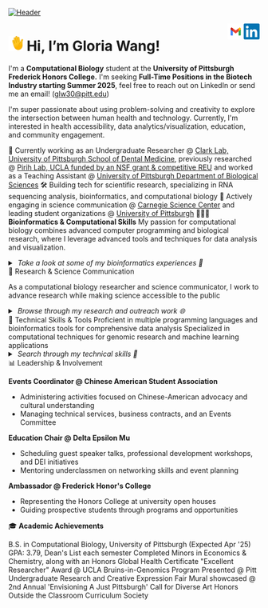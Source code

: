 [![Header](header.gif "Header")]([https://github.com/gloriaawang/gloriaawang.github.io])

</a>
<a href="https://www.linkedin.com/in/gloria-huawei-wang/">
  <img align="right" alt="Gloria's LinkedIn" width="32px" src="linkedin.png" />
</a>
<a href="mailto: glw30@pitt.edu">
  <img align="right" alt="Gloria's Email" width="32px" src="email.png" />
</a>

<img src="/wave.gif" height="30px"> Hi, I’m Gloria Wang!
===============	
  
I'm a **Computational Biology** student at the **University of Pittsburgh Frederick Honors College.** I'm seeking **Full-Time Positions in the Biotech Industry starting Summer 2025**, feel free to reach out on LinkedIn or send me an email! (glw30@pitt.edu)

I'm super passionate about using problem-solving and creativity to explore the intersection between human health and technology. Currently, I'm interested in health accessibility, data analytics/visualization, education, and community engagement.

👔 Currently working as an Undergraduate Researcher @ <ins>Clark Lab, University of Pittsburgh School of Dental Medicine</ins>, previously researched @ <ins>Pirih Lab, UCLA funded by an NSF grant & competitive REU</ins> and worked as a Teaching Assistant @ <ins>University of Pittsburgh Department of Biological Sciences</ins>
🛠 Building tech for scientific research, specializing in RNA sequencing analysis, bioinformatics, and computational biology
🎨 Actively engaging in science communication @ <ins>Carnegie Science Center</ins> and leading student organizations @ <ins>University of Pittsburgh</ins>
🧑🏻‍💻 **Bioinformatics & Computational Skills**
My passion for computational biology combines advanced computer programming and biological research, where I leverage advanced tools and techniques for data analysis and visualization.
<details> <summary><i> &nbsp;Take a look at some of my bioinformatics experiences 👀</i> </summary> <br />

</details>
🧱 Research & Science Communication

As a computational biology researcher and science communicator, I work to advance research while making science accessible to the public

<details>
  <summary> <i> &nbsp;Browse through my research and outreach work 🌐 </i> </summary>
  <br />
Research Projects

Science Communication


</details>
🤖 Technical Skills & Tools
Proficient in multiple programming languages and bioinformatics tools for comprehensive data analysis
Specialized in computational techniques for genomic research and machine learning applications
<details> <summary> <i> &nbsp;Search through my technical skills 👾</i> </summary> <br />

  - Languages: Java, Python, R, SQL, Unix (Linux)

  - Bioinformatics Tools: BLAST, FASTQ, GeneMark, HHPred, Illumina, Lambda

  - Data Science: Matplotlib, NumPy, Pandas, Scikit-Learn, Seaborn, Statsmodels

  - Development: GitHub, PyCharm, Visual Studio
</details>
📊 Leadership & Involvement

**Events Coordinator @ Chinese American Student Association**
- Administering activities focused on Chinese-American advocacy and cultural understanding
- Managing technical services, business contracts, and an Events Committee

**Education Chair @ Delta Epsilon Mu**
- Scheduling guest speaker talks, professional development workshops, and DEI initiatives
- Mentoring underclassmen on networking skills and event planning

**Ambassador @ Frederick Honor's College**
- Representing the Honors College at university open houses
- Guiding prospective students through programs and opportunities

🎓 **Academic Achievements**

B.S. in Computational Biology, University of Pittsburgh (Expected Apr '25)
GPA: 3.79, Dean's List each semester
Completed Minors in Economics & Chemistry, along with an Honors Global Health Certificate
"Excellent Researcher" Award @ UCLA Bruins-in-Genomics Program
Presented @ Pitt Undergraduate Research and Creative Expression Fair
Mural showcased @ 2nd Annual 'Envisioning A Just Pittsburgh' Call for Diverse Art
Honors Outside the Classroom Curriculum Society
